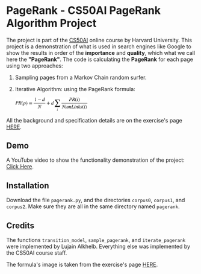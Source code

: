 # PageRank - CS50AI PageRank Algorithm Project
The project is part of the [CS50AI](https://learning.edx.org/course/course-v1:HarvardX+CS50AI+1T2020/home) online course by Harvard University. This project is a demonstration of what is used in search engines like Google to show the results in order of the **importance** and **quality**, which what we call here the **"PageRank"**. The code is calculating the **PageRank** for each page using two approaches: 
1. Sampling pages from a Markov Chain random surfer.
2. Iterative Algorithm: using the PageRank formula:

    <img src="PageRankFormula.png" width=40% height=50%>

All the background and specification details are on the exercise's page [HERE](https://cs50.harvard.edu/ai/2020/projects/2/pagerank/). 

## Demo
A YouTube video to show the functionality demonstration of the project: [Click Here](https://youtu.be/tRnOn1wDuZ4).

## Installation
Download the file `pagerank.py`, and the directories `corpus0`, `corpus1`, and `corpus2`. Make sure they are all in the same directory named `pagerank`.

## Credits
The functions `transition_model`, `sample_pagerank`, and `iterate_pagerank` were implemented by Lujain Alkhelb. Everything else was implemented by the CS50AI course staff. 

The formula's image is taken from the exercise's page [HERE](https://cs50.harvard.edu/ai/2020/projects/2/pagerank/).
